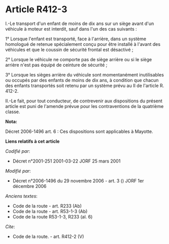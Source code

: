 # Article R412-3

I.-Le transport d'un enfant de moins de dix ans sur un siège avant d'un véhicule à moteur est interdit, sauf dans l'un des
cas suivants : 

1° Lorsque l'enfant est transporté, face à l'arrière, dans un système homologué de retenue spécialement conçu pour être
installé à l'avant des véhicules et que le coussin de sécurité frontal est désactivé ; 

2° Lorsque le véhicule ne comporte pas de siège arrière ou si le siège arrière n'est pas équipé de ceinture de sécurité ; 

3° Lorsque les sièges arrière du véhicule sont momentanément inutilisables ou occupés par des enfants de moins de dix ans, à
condition que chacun des enfants transportés soit retenu par un système prévu au II de l'article R. 412-2. 

II.-Le fait, pour tout conducteur, de contrevenir aux dispositions du présent article est puni de l'amende prévue pour les
contraventions de la quatrième classe.

**Nota:**

Décret 2006-1496 art. 6 : Ces dispositions sont applicables à Mayotte.

**Liens relatifs à cet article**

_Codifié par_:

  - Décret n°2001-251 2001-03-22 JORF 25 mars 2001

_Modifié par_:

  - Décret n°2006-1496 du 29 novembre 2006 - art. 3 () JORF 1er décembre 2006

_Anciens textes_:

  - Code de la route - art. R233 (Ab)
  - Code de la route - art. R53-1-3 (Ab)
  - Code de la route R53-1-3, R233 (al. 6)

_Cite_:

  - Code de la route. - art. R412-2 (V)
